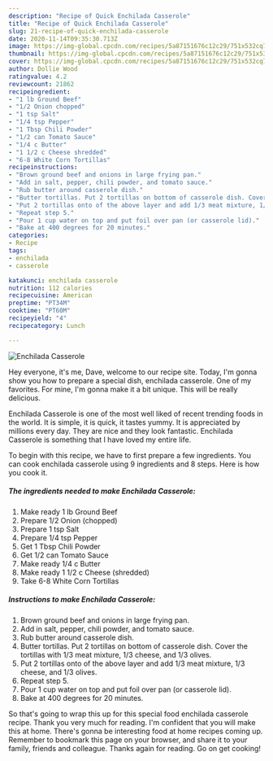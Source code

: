 ```yaml
---
description: "Recipe of Quick Enchilada Casserole"
title: "Recipe of Quick Enchilada Casserole"
slug: 21-recipe-of-quick-enchilada-casserole
date: 2020-11-14T09:35:30.713Z
image: https://img-global.cpcdn.com/recipes/5a87151676c12c29/751x532cq70/enchilada-casserole-recipe-main-photo.jpg
thumbnail: https://img-global.cpcdn.com/recipes/5a87151676c12c29/751x532cq70/enchilada-casserole-recipe-main-photo.jpg
cover: https://img-global.cpcdn.com/recipes/5a87151676c12c29/751x532cq70/enchilada-casserole-recipe-main-photo.jpg
author: Dollie Wood
ratingvalue: 4.2
reviewcount: 21862
recipeingredient:
- "1 lb Ground Beef"
- "1/2 Onion chopped"
- "1 tsp Salt"
- "1/4 tsp Pepper"
- "1 Tbsp Chili Powder"
- "1/2 can Tomato Sauce"
- "1/4 c Butter"
- "1 1/2 c Cheese shredded"
- "6-8 White Corn Tortillas"
recipeinstructions:
- "Brown ground beef and onions in large frying pan."
- "Add in salt, pepper, chili powder, and tomato sauce."
- "Rub butter around casserole dish."
- "Butter tortillas. Put 2 tortillas on bottom of casserole dish. Cover the tortillas with 1/3 meat mixture, 1/3 cheese, and 1/3 olives."
- "Put 2 tortillas onto of the above layer and add 1/3 meat mixture, 1/3 cheese, and 1/3 olives."
- "Repeat step 5."
- "Pour 1 cup water on top and put foil over pan (or casserole lid)."
- "Bake at 400 degrees for 20 minutes."
categories:
- Recipe
tags:
- enchilada
- casserole

katakunci: enchilada casserole 
nutrition: 112 calories
recipecuisine: American
preptime: "PT34M"
cooktime: "PT60M"
recipeyield: "4"
recipecategory: Lunch

---
```



![Enchilada Casserole](https://img-global.cpcdn.com/recipes/5a87151676c12c29/751x532cq70/enchilada-casserole-recipe-main-photo.jpg)

Hey everyone, it's me, Dave, welcome to our recipe site. Today, I'm gonna show you how to prepare a special dish, enchilada casserole. One of my favorites. For mine, I'm gonna make it a bit unique. This will be really delicious.



Enchilada Casserole is one of the most well liked of recent trending foods in the world. It is simple, it is quick, it tastes yummy. It is appreciated by millions every day. They are nice and they look fantastic. Enchilada Casserole is something that I have loved my entire life.


To begin with this recipe, we have to first prepare a few ingredients. You can cook enchilada casserole using 9 ingredients and 8 steps. Here is how you cook it.

<!--inarticleads1-->

##### The ingredients needed to make Enchilada Casserole:

1. Make ready 1 lb Ground Beef
1. Prepare 1/2 Onion (chopped)
1. Prepare 1 tsp Salt
1. Prepare 1/4 tsp Pepper
1. Get 1 Tbsp Chili Powder
1. Get 1/2 can Tomato Sauce
1. Make ready 1/4 c Butter
1. Make ready 1 1/2 c Cheese (shredded)
1. Take 6-8 White Corn Tortillas




<!--inarticleads2-->

##### Instructions to make Enchilada Casserole:

1. Brown ground beef and onions in large frying pan.
1. Add in salt, pepper, chili powder, and tomato sauce.
1. Rub butter around casserole dish.
1. Butter tortillas. Put 2 tortillas on bottom of casserole dish. Cover the tortillas with 1/3 meat mixture, 1/3 cheese, and 1/3 olives.
1. Put 2 tortillas onto of the above layer and add 1/3 meat mixture, 1/3 cheese, and 1/3 olives.
1. Repeat step 5.
1. Pour 1 cup water on top and put foil over pan (or casserole lid).
1. Bake at 400 degrees for 20 minutes.




So that's going to wrap this up for this special food enchilada casserole recipe. Thank you very much for reading. I'm confident that you will make this at home. There's gonna be interesting food at home recipes coming up. Remember to bookmark this page on your browser, and share it to your family, friends and colleague. Thanks again for reading. Go on get cooking!
